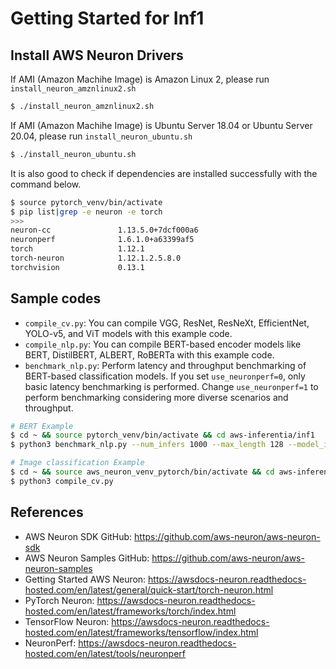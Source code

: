 # Getting Started for Inf1

## Install AWS Neuron Drivers
If AMI (Amazon Machihe Image) is Amazon Linux 2, please run `install_neuron_amznlinux2.sh`
```bash
$ ./install_neuron_amznlinux2.sh
```
If AMI (Amazon Machihe Image) is Ubuntu Server 18.04 or Ubuntu Server 20.04, please run `install_neuron_ubuntu.sh`
```bash
$ ./install_neuron_ubuntu.sh
```
It is also good to check if dependencies are installed successfully with the command below.

```bash
$ source pytorch_venv/bin/activate
$ pip list|grep -e neuron -e torch
>>>
neuron-cc               1.13.5.0+7dcf000a6
neuronperf              1.6.1.0+a63399af5
torch                   1.12.1
torch-neuron            1.12.1.2.5.8.0
torchvision             0.13.1
```

## Sample codes
- `compile_cv.py`: You can compile VGG, ResNet, ResNeXt, EfficientNet, YOLO-v5, and ViT models with this example code.
- `compile_nlp.py`: You can compile BERT-based encoder models like BERT, DistilBERT, ALBERT, RoBERTa with this example code.
- `benchmark_nlp.py`: Perform latency and throughput benchmarking of BERT-based classification models. If you set `use_neuronperf=0`, only basic latency benchmarking is performed. Change `use_neuronperf=1` to perform benchmarking considering more diverse scenarios and throughput.

```bash
# BERT Example
$ cd ~ && source pytorch_venv/bin/activate && cd aws-inferentia/inf1
$ python3 benchmark_nlp.py --num_infers 1000 --max_length 128 --model_id distilbert-base-uncased-finetuned-sst-2-english --use_neuronperf 1

# Image classification Example
$ cd ~ && source aws_neuron_venv_pytorch/bin/activate && cd aws-inferentia/trn1_and_inf2
$ python3 compile_cv.py
```

## References
- AWS Neuron SDK GitHub: https://github.com/aws-neuron/aws-neuron-sdk
- AWS Neuron Samples GitHub: https://github.com/aws-neuron/aws-neuron-samples
- Getting Started AWS Neuron: https://awsdocs-neuron.readthedocs-hosted.com/en/latest/general/quick-start/torch-neuron.html
- PyTorch Neuron: https://awsdocs-neuron.readthedocs-hosted.com/en/latest/frameworks/torch/index.html
- TensorFlow Neuron: https://awsdocs-neuron.readthedocs-hosted.com/en/latest/frameworks/tensorflow/index.html
- NeuronPerf: https://awsdocs-neuron.readthedocs-hosted.com/en/latest/tools/neuronperf